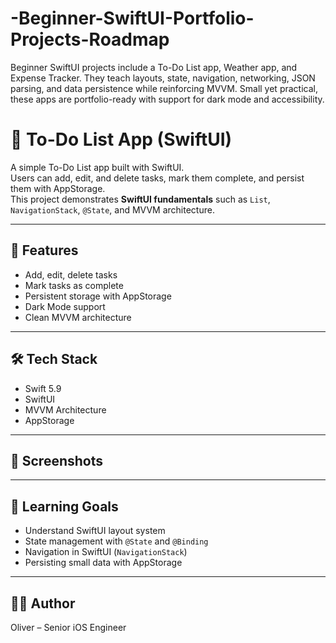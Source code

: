 # -Beginner-SwiftUI-Portfolio-Projects-Roadmap
Beginner SwiftUI projects include a To-Do List app, Weather app, and Expense Tracker. They teach layouts, state, navigation, networking, JSON parsing, and data persistence while reinforcing MVVM. Small yet practical, these apps are portfolio-ready with support for dark mode and accessibility.

# 📝 To-Do List App (SwiftUI)

A simple To-Do List app built with SwiftUI.  
Users can add, edit, and delete tasks, mark them complete, and persist them with AppStorage.  
This project demonstrates **SwiftUI fundamentals** such as `List`, `NavigationStack`, `@State`, and MVVM architecture.

---

## 🚀 Features
- Add, edit, delete tasks  
- Mark tasks as complete  
- Persistent storage with AppStorage  
- Dark Mode support  
- Clean MVVM architecture  

---

## 🛠️ Tech Stack
- Swift 5.9  
- SwiftUI  
- MVVM Architecture  
- AppStorage  

---

## 📸 Screenshots


---

## 🎯 Learning Goals
- Understand SwiftUI layout system  
- State management with `@State` and `@Binding`  
- Navigation in SwiftUI (`NavigationStack`)  
- Persisting small data with AppStorage  

---

## 🧑‍💻 Author
Oliver – Senior iOS Engineer  
